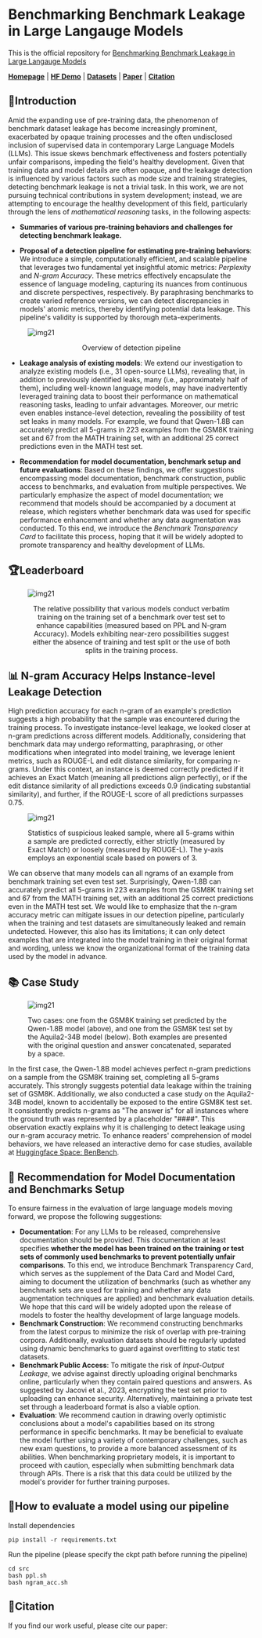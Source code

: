 # Benchmarking Benchmark Leakage in Large Langauge Models

This is the official repository for [Benchmarking Benchmark Leakage in Large Langauge Models]()

[**Homepage**](https://gair-nlp.github.io/benbench/) |
[**HF Demo**](https://huggingface.co/spaces/GAIR/BenBench) | 
[**Datasets**](https://huggingface.co/datasets/GAIR/) | 
[**Paper**](https://huggingface.co/papers/) | 
[**Citation**](https://github.com/GAIR-NLP/benbench?tab=readme-ov-file#citation)







## 🚀Introduction

Amid the expanding use of pre-training data, the phenomenon of benchmark dataset leakage has become increasingly prominent, exacerbated by opaque training processes and the often undisclosed inclusion of supervised data in contemporary Large Language Models (LLMs). This issue skews benchmark effectiveness and fosters potentially unfair comparisons, impeding the field's healthy development.  Given that training data and model details are often opaque, and the leakage detection is influenced by various factors such as mode size and training strategies, detecting benchmark leakage is not a trivial task. In this work, we are not pursuing technical contributions in system development; instead, we are attempting to encourage the healthy development of this field, particularly through the lens of *mathematical reasoning* tasks, in the following aspects:



- **Summaries of various pre-training behaviors and challenges for detecting benchmark leakage.**

- **Proposal of a detection pipeline for estimating pre-training behaviors**: We introduce a simple, computationally efficient, and scalable pipeline that leverages two fundamental yet insightful atomic metrics: *Perplexity* and *N-gram Accuracy*. These metrics effectively encapsulate the essence of language modeling, capturing its nuances from continuous and discrete perspectives, respectively. By paraphrasing benchmarks to create varied reference versions, we can detect discrepancies in models' atomic metrics, thereby identifying potential data leakage. This pipeline's validity is supported by thorough meta-experiments.


<figure >
<img src="static/images/detection-pipeline.png"  alt="img21"/>
<figcaption>
<center><p>Overview of detection pipeline</p></center>
</figcaption>            
</figure>

- **Leakage analysis of existing models**: We extend our investigation to analyze existing models (i.e., 31 open-source LLMs), revealing that, in addition to previously identified leaks, many (i.e., approximately half of them), including well-known language models, may have inadvertently leveraged training data to boost their performance on mathematical reasoning tasks, leading to unfair advantages. Moreover, our metric even enables instance-level detection, revealing the possibility of test set leaks in many models. For example, we found that Qwen-1.8B can accurately predict all 5-grams in 223 examples from the GSM8K training set and 67 from the MATH training set, with an additional 25 correct predictions even in the MATH test set.

- **Recommendation for model documentation, benchmark setup and future evaluations**: Based on these findings, we offer suggestions encompassing model documentation, benchmark construction, public access to benchmarks, and evaluation from multiple perspectives. We particularly emphasize the aspect of model documentation; we recommend that models should be accompanied by a document at release, which registers whether benchmark data was used for specific performance enhancement and whether any data augmentation was conducted. To this end, we introduce the *Benchmark Transparency Card* to facilitate this process, hoping that it will be widely adopted to promote transparency and healthy development of LLMs.



## 🏆Leaderboard

<figure >
  <img src="static/images/benbench-leaderboard.png"  alt="img21"/>
  <figcaption>
    <center><p>The relative possibility that various models conduct verbatim training on the training set of a benchmark over test set to enhance capabilities (measured based on PPL and N-gram Accuracy). Models exhibiting near-zero possibilities suggest either the absence of training and test split or the use of both splits in the training process.</p></center>
  </figcaption>           
</figure>


## 📊 N-gram Accuracy Helps Instance-level Leakage Detection



High prediction accuracy for each n-gram of an example's prediction suggests a high probability that the sample was encountered during the training process. To investigate instance-level leakage, we looked closer at n-gram predictions across different models. Additionally, considering that benchmark data may undergo reformatting, paraphrasing, or other modifications when integrated into model training, we leverage lenient metrics, such as ROUGE-L and edit distance similarity, for comparing n-grams. Under this context, an instance is deemed correctly predicted if it achieves an Exact Match (meaning all predictions align perfectly), or if the edit distance similarity of all predictions exceeds 0.9 (indicating substantial similarity), and further, if the ROUGE-L score of all predictions surpasses 0.75.


<figure >
  <img src="static/images/instance-level-leakage.png"  alt="img21"/>
  <figcaption>
    <p>Statistics of suspicious leaked sample, where all 5-grams within a sample are predicted correctly, either strictly (measured by Exact Match) or loosely (measured by ROUGE-L). The y-axis employs an exponential scale based on powers of 3.</p>
  </figcaption>           
</figure>


We can observe that many models can all ngrams of an example from benchmark training set even test set. Surprisingly, Qwen-1.8B can  accurately predict all 5-grams in 223 examples from the GSM8K training set and 67 from the MATH training set, with an additional 25 correct predictions even in the MATH test set. We would like to emphasize that the n-gram accuracy metric can mitigate issues in our detection pipeline, particularly when the training and test datasets are simultaneously leaked and remain undetected. However, this also has its limitations; it can only detect examples that are integrated into the model training in their original format and wording, unless we know the organizational format of the training data used by the model in advance.



## 📚 Case Study

<figure >
  <img src="static/images/case_study.png"  alt="img21"/>
  <figcaption>
    <p>Two cases: one from the GSM8K training set predicted by the Qwen-1.8B model (above), and one from the GSM8K test set by the Aquila2-34B model (below). Both examples are presented with the original question and answer concatenated, separated by a space.</p>
  </figcaption>           
</figure>



In the first case, the Qwen-1.8B model achieves perfect n-gram predictions on a sample from the GSM8K training set, completing all 5-grams accurately. This strongly suggests potential data leakage within the training set of GSM8K. Additionally, we also conducted a case study on the Aquila2-34B model, known to accidentally be exposed to the entire GSM8K test set. It consistently predicts n-grams as  "The answer is" for all instances where the ground truth was represented by a placeholder "####". This observation exactly explains why it is challenging to detect  leakage using our n-gram accuracy metric. To enhance readers' comprehension of model behaviors, we have released an interactive demo for case studies, available at <a href="https://huggingface.co/spaces/GAIR/BenBench">Huggingface Space: BenBench</a>.




## 📃 Recommendation for Model Documentation and Benchmarks Setup

To ensure fairness in the evaluation of large language models moving forward, we propose the following suggestions:

- **Documentation**: For any LLMs to be released, comprehensive documentation should be provided. This documentation at least specifies **whether the model has been trained on the training or test sets of commonly used benchmarks to prevent potentially unfair comparisons**. To this end, we introduce Benchmark Transparency Card, which serves as the supplement of the Data Card and Model Card, aiming to document the utilization of benchmarks (such as whether any benchmark sets are used for training and whether any data augmentation techniques are applied) and benchmark evaluation details. We hope that this card will be widely adopted upon the release of models to foster the healthy development of large language models.
- **Benchmark Construction**: We recommend constructing benchmarks from the latest corpus to minimize the risk of overlap with pre-training corpora. Additionally, evaluation datasets should be regularly updated using dynamic benchmarks to guard against overfitting to static test datasets. 
- **Benchmark Public Access**: To mitigate the risk of *Input-Output Leakage*, we advise against directly uploading original benchmarks online, particularly when they contain paired questions and answers. As suggested by Jacovi et al., 2023, encrypting the test set prior to uploading can enhance security. Alternatively, maintaining a private test set through a leaderboard format is also a viable option. 
- **Evaluation**: We recommend caution in drawing overly optimistic conclusions about a model's capabilities based on its strong performance in specific benchmarks. It may be beneficial to evaluate the model further using a variety of contemporary challenges, such as new exam questions, to provide a more balanced assessment of its abilities. When benchmarking proprietary models, it is important to proceed with caution, especially when submitting benchmark data through APIs. There is a risk that this data could be utilized by the model's provider for further training purposes.



## 🌴How to evaluate a model using our pipeline

Install dependencies

```
pip install -r requirements.txt
```


Run the pipeline (please specify the ckpt path before running the pipeline)

```
cd src
bash ppl.sh
bash ngram_acc.sh
```


## 🥳Citation

If you find our work useful, please cite our paper:

```


```